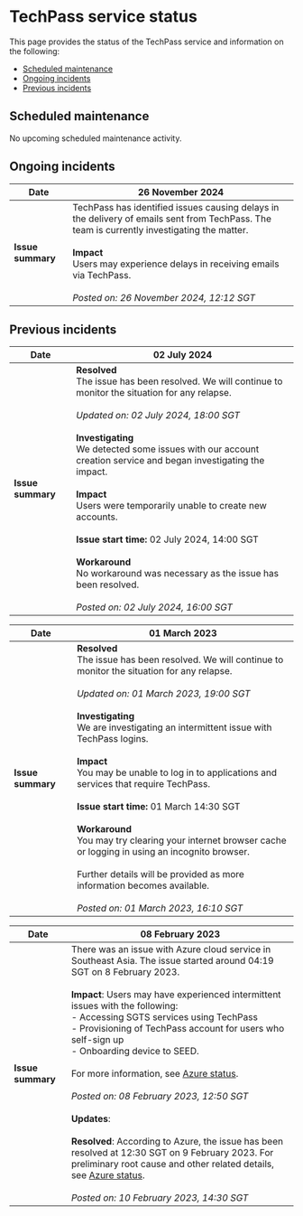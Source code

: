 # TechPass service status
This page provides the status of the TechPass service and information on the following:
- [Scheduled maintenance](#scheduled-maintenance)
- [Ongoing incidents](#ongoing-incidents)
- [Previous incidents](#previous-incidents)

## Scheduled maintenance

No upcoming scheduled maintenance activity.

## Ongoing incidents


| Date | 26 November 2024 |
| ------ | ------- |
| **Issue summary** | TechPass has identified issues causing delays in the delivery of emails sent from TechPass. The team is currently investigating the matter. <br><br>**Impact**<br>Users may experience delays in receiving emails via TechPass.<br><br>*Posted on: 26 November 2024, 12:12 SGT* |


## Previous incidents

| Date | 02 July 2024 |
| ------ | ------- |
| **Issue summary** | **Resolved**<br>The issue has been resolved. We will continue to monitor the situation for any relapse.<br><br>*Updated on: 02 July 2024, 18:00 SGT*<br><br>**Investigating**<br>We detected some issues with our account creation service and began investigating the impact.<br><br>**Impact**<br>Users were temporarily unable to create new accounts.<br><br>**Issue start time:** 02 July 2024, 14:00 SGT<br><br>**Workaround**<br>No workaround was necessary as the issue has been resolved.<br><br>*Posted on: 02 July 2024, 16:00 SGT* |

| Date | 01 March 2023 |
| ------ | ------- |
| **Issue summary** | **Resolved**<br>The issue has been resolved. We will continue to monitor the situation for any relapse.<br><br>*Updated on: 01 March 2023, 19:00 SGT*<br><br>**Investigating**<br>We are investigating an intermittent issue with TechPass logins.<br><br>**Impact**<br>You may be unable to log in to applications and services that require TechPass.<br><br>**Issue start time:** 01 March 14:30 SGT<br><br>**Workaround**<br>You may try clearing your internet browser cache or logging in using an incognito browser.<br><br>Further details will be provided as more information becomes available.<br><br>*Posted on: 01 March 2023, 16:10 SGT*|

| Date | 08 February 2023 |
| ------ | ------- |
| **Issue summary** | There was an issue with Azure cloud service in Southeast Asia. The issue started around 04:19 SGT on 8 February 2023.<br><br>**Impact**: Users may have experienced intermittent issues with the following:<br>- Accessing SGTS services using TechPass<br>- Provisioning of TechPass account for users who self-sign up<br>- Onboarding device to SEED. <br><br>For more information, see [Azure status](https://status.azure.com/en-gb/status).<br><br>*Posted on: 08 February 2023, 12:50 SGT* <br><br>**Updates**:<br><br>**Resolved**: According to Azure, the issue has been resolved at 12:30 SGT on 9 February 2023. For preliminary root cause and other related details, see [Azure status](https://status.azure.com/en-gb/status).<br><br>*Posted on: 10 February 2023, 14:30 SGT* |
